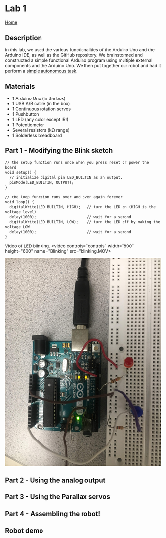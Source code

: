 # Lab 1

[Home](https://ece3400team19.github.io/)


## Description

In this lab, we used the various functionalities of the Arduino Uno and the Arduino IDE, as well as the GitHub repository.
We brainstormed and constructed a simple functional Arduino program using multiple external components and the Arduino Uno.
We then put together our robot and had it perform a [simple autonomous task](#robot-demo).

## Materials

* 1 Arduino Uno (in the box)
* 1 USB A/B cable (in the box)
* 1 Continuous rotation servos
* 1 Pushbutton
* 1 LED (any color except IR!)
* 1 Potentiometer
* Several resistors (kΩ range)
* 1 Solderless breadboard

## Part 1 - Modifying the Blink sketch

```
// the setup function runs once when you press reset or power the board
void setup() {
  // initialize digital pin LED_BUILTIN as an output.
  pinMode(LED_BUILTIN, OUTPUT);
}

// the loop function runs over and over again forever
void loop() {
  digitalWrite(LED_BUILTIN, HIGH);   // turn the LED on (HIGH is the voltage level)
  delay(1000);                       // wait for a second
  digitalWrite(LED_BUILTIN, LOW);    // turn the LED off by making the voltage LOW
  delay(1000);                       // wait for a second
}
```

Video of LED blinking.
<video controls="controls" width="800" height="600" name="Blinking" src="blinking.MOV>  
</video>



!["arduino!"](arduino.JPG)


## Part 2 - Using the analog output


## Part 3 - Using the Parallax servos

## Part 4 - Assembling the robot!

## Robot demo
